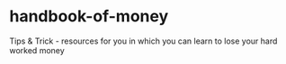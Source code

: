 # handbook-of-money
Tips &amp; Trick - resources for you in which you can learn to lose your hard worked money
